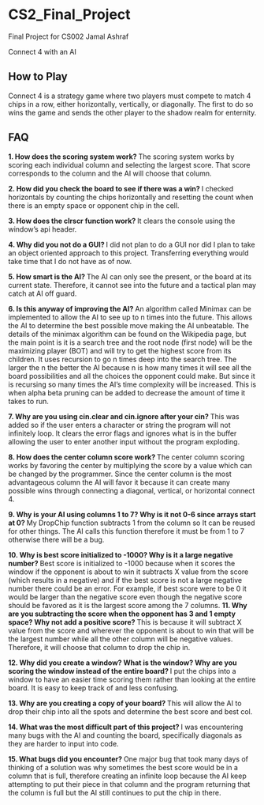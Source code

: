 # CS2_Final_Project
Final Project for CS002 Jamal Ashraf

Connect 4 with an AI

<h2>  
  How to Play
</h2>

Connect 4 is a strategy game where two players must compete to match 4 chips in a row, either horizontally, vertically, or      diagonally.
The first to do so wins the game and sends the other player to the shadow realm for enternity. 

<h2>  
  FAQ
</h2>

<b> 1.	How does the scoring system work? </b>
The scoring system works by scoring each individual column and selecting the largest score. That score corresponds to the column and the AI will choose that column. 

<b> 2.	How did you check the board to see if there was a win? </b>
I checked horizontals by counting the chips horizontally and resetting the count when there is an empty space or opponent chip in the cell.

<b> 3.	How does the clrscr function work? </b>
It clears the console using the window’s api header.

<b> 4.	Why did you not do a GUI? </b>
I did not plan to do a GUI nor did I plan to take an object oriented approach to this project. Transferring everything would take time that I do not have as of now. 

<b> 5.	How smart is the AI? </b>
The AI can only see the present, or the board at its current state. Therefore, it cannot see into the future and a tactical plan may catch at AI off guard.

<b> 6.	Is this anyway of improving the AI? </b>
An algorithm called Minimax can be implemented to allow the AI to see up to n times into the future. This allows the AI to determine the best possible move making the AI unbeatable. The details of the minimax algorithm can be found on the Wikipedia page, but the main point is it is a search tree and the root node (first node) will be the maximizing player (BOT) and will try to get the highest score from its children. It uses recursion to go n times deep into the search tree. The larger the n the better the AI because n is how many times it will see all the board possibilities and all the choices the opponent could make. But since it is recursing so many times the AI’s time complexity will be increased. This is when alpha beta pruning can be added to decrease the amount of time it takes to run. 

<b> 7.	Why are you using cin.clear and cin.ignore after your cin? </b>
This was added so if the user enters a character or string the program will not infinitely loop. It clears the error flags and ignores what is in the buffer allowing the user to enter another input without the program exploding. 

<b> 8.	How does the center column score work? </b>
The center column scoring works by favoring the center by multiplying the score by a value which can be changed by the programmer. Since the center column is the most advantageous column the AI will favor it because it can create many possible wins through connecting a diagonal, vertical, or horizontal connect 4. 

<b> 9.	Why is your AI using columns 1 to 7? Why is it not 0-6 since arrays start at 0? </b>
My DropChip function subtracts 1 from the column so It can be reused for other things. The AI calls this function therefore it must be from 1 to 7 otherwise there will be a bug. 

<b> 10.	Why is best score initialized to -1000? Why is it a large negative number? </b>
Best score is initialized to -1000 because when it scores the window if the opponent is about to win it subtracts X value from the score (which results in a negative) and if the best score is not a large negative number there could be an error. For example, if best score were to be 0 it would be larger than the negative score even though the negative score should be favored as it is the largest score among the 7 columns. 
<b> 11.	Why are you subtracting the score when the opponent has 3 and 1 empty space? Why not add a positive score? </b>
This is because it will subtract X value from the score and wherever the opponent is about to win that will be the largest number while all the other column will be negative values. Therefore, it will choose that column to drop the chip in. 

<b> 12.	Why did you create a window? What is the window? Why are you scoring the window instead of the entire board? </b>
I put the chips into a window to have an easier time scoring them rather than looking at the entire board. It is easy to keep track of and less confusing. 

<b> 13.	Why are you creating a copy of your board? </b>
This will allow the AI to drop their chip into all the spots and determine the best score and best col. 

<b> 14.	What was the most difficult part of this project? </b>
I was encountering many bugs with the AI and counting the board, specifically diagonals as they are harder to input into code. 

<b> 15.	What bugs did you encounter? </b>
One major bug that took many days of thinking of a solution was why sometimes the best score would be in a column that is full, therefore creating an infinite loop because the AI keep attempting to put their piece in that column and the program returning that the column is full but the AI still continues to put the chip in there. 
